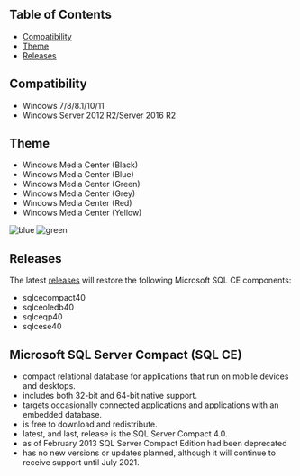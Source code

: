 ## Table of Contents

* [Compatibility](#compatibility)
* [Theme](#theme)
* [Releases](#releases)

## Compatibility

* Windows 7/8/8.1/10/11
* Windows Server 2012 R2/Server 2016 R2

## Theme

* Windows Media Center (Black)
* Windows Media Center (Blue)
* Windows Media Center (Green)
* Windows Media Center (Grey)
* Windows Media Center (Red)
* Windows Media Center (Yellow)

![blue](https://user-images.githubusercontent.com/2177262/88730654-93ebcd00-d104-11ea-98a8-3fd0eefed85e.png)
![green](https://user-images.githubusercontent.com/2177262/88730025-22f7e580-d103-11ea-9c22-cd812b0f61fd.png)

## Releases

The latest [releases](https://github.com/nyhtml/Windows-Media-Center/releases) will restore the following Microsoft SQL CE components:
* sqlcecompact40
* sqlceoledb40
* sqlceqp40
* sqlcese40

## Microsoft SQL Server Compact (SQL CE)
* compact relational database for applications that run on mobile devices and desktops. 
* includes both 32-bit and 64-bit native support.
* targets occasionally connected applications and applications with an embedded database.
* is free to download and redistribute.
* latest, and last, release is the SQL Server Compact 4.0.
* as of February 2013 SQL Server Compact Edition had been deprecated
* has no new versions or updates  planned, although it will continue to receive support until July 2021.
